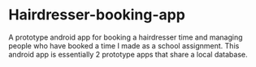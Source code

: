 # Hairdresser-booking-app
A prototype android app for booking a hairdresser time and managing people who have booked a time I made as a school assignment.
This android app is essentially 2 prototype apps that share a local database.
